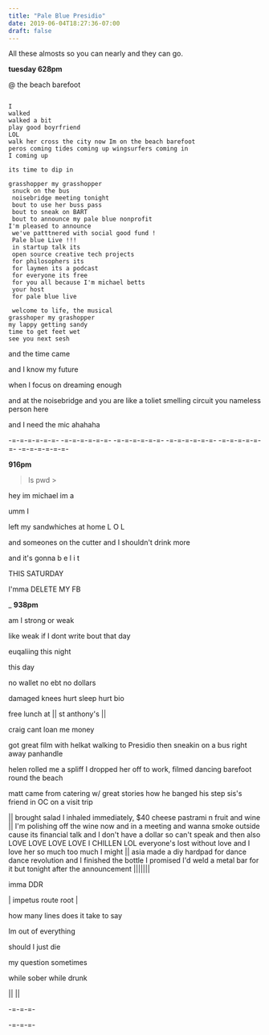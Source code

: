 ```yaml
---
title: "Pale Blue Presidio"
date: 2019-06-04T18:27:36-07:00
draft: false
---
```


All these almosts so you can nearly and they can go.

<!--more-->

**tuesday 628pm**


@ the beach barefoot

```

I
walked
walked a bit
play good boyrfriend
LOL
walk her cross the city now Im on the beach barefoot
peros coming tides coming up wingsurfers coming in
I coming up

its time to dip in

grasshopper my grasshopper
 snuck on the bus
 noisebridge meeting tonight
 bout to use her buss pass
 bout to sneak on BART
 bout to announce my pale blue nonprofit
I'm pleased to announce
 we've patttnered with social good fund !
 Pale blue Live !!!
 in startup talk its
 open source creative tech projects
 for philosophers its
 for laymen its a podcast
 for everyone its free
 for you all because I'm michael betts
 your host
 for pale blue live

 welcome to life, the musical
grasshoper my grashopper
my lappy getting sandy
time to get feet wet
see you next sesh

```


and the time came

and I know my future

when I focus on dreaming enough


and at the noisebridge and you are like a toliet smelling circuit you nameless person here

and I need the mic ahahaha

 -=-=-=-=-=-=- -=-=-=-=-=-=- -=-=-=-=-=-=- -=-=-=-=-=-=- -=-=-=-=-=-=- -=-=-=-=-=-=-


**916pm**

> ls
> pwd >


hey im michael im a

umm I

left my sandwhiches at home L O L

and someones on the cutter and I shouldn't drink more

and it's gonna b e l i t

THIS SATURDAY

I'mma DELETE MY FB




_
**938pm**

am I strong or weak


like weak if I dont write bout that day


euqaliing this night

this day

no wallet no ebt no dollars

damaged knees hurt sleep hurt bio

free lunch at || st anthony's  ||

craig cant loan me money

got great film with helkat walking to Presidio then sneakin on a bus right away panhandle

helen rolled me a spliff I dropped her off to work, filmed dancing barefoot round the beach

matt came from catering w/ great stories how he banged his step sis's friend in OC on a visit trip

 || brought salad I inhaled immediately, $40 cheese pastrami n fruit and wine  || I'm polishing off the wine now and in a meeting and wanna smoke outside cause its financial talk and I don't have a dollar so can't speak and then also LOVE LOVE LOVE LOVE I CHILLEN LOL everyone's lost without love and I love her so much too much I might || asia made a diy hardpad for dance dance revolution and I finished the bottle I promised I'd weld a metal bar for it but tonight after the announcement |\|||\|||

 imma DDR   


| impetus route root |


how many lines does it take to say

Im out of everything

should I just die

my question sometimes

while sober while drunk

|| ||  


-=-=-=-


-=-=-=-



















































```

```
